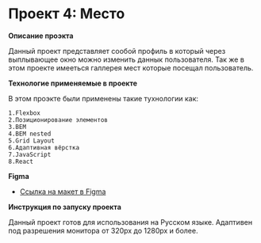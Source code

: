 # Проект 4: Место

**Описание проэкта**

Данный проект представляет сообой профиль в который через выплывающее окно можно изменить даннык пользователя. Так же в этом проекте имееться галлерея мест которые посещал пользователь.


**Технологие применяемые в проекте**

В этом проэкте были применены такие тухнологии как:

	1.Flexbox
	2.Позиционирование элементов
	3.BEM
	4.BEM nested
	5.Grid Layout
	6.Адаптивная вёрстка
	7.JavaScript
	8.React


**Figma**

* [Ссылка на макет в Figma](https://www.figma.com/file/StZjf8HnoeLdiXS7dYrLAh/JavaScript.-Sprint-4?node-id=0%3A1)


**Инструкция по запуску проекта**

Данный проект готов для использования на Русском языке. Адаптивен под разрешения монитора от 320px до 1280px и более.